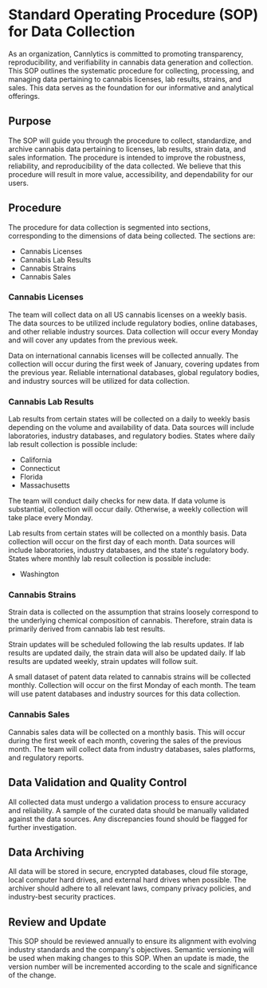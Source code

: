 <!-- | Cannlytics SOP-0003 |  |
|---------------------|--|
| Title | Data Collection |
| Version | 1.0.0 |
| Created At | 2023-06-07 |
| Updated At | 2023-07-18 |
| Review Period | Annual |
| Last Review | 2023-07-18 |
| Author | Keegan Skeate, Founder |
| Approved by | Keegan Skeate, Founder |
| Status | Active | -->

# Standard Operating Procedure (SOP) for Data Collection

As an organization, Cannlytics is committed to promoting transparency, reproducibility, and verifiability in cannabis data generation and collection. This SOP outlines the systematic procedure for collecting, processing, and managing data pertaining to cannabis licenses, lab results, strains, and sales. This data serves as the foundation for our informative and analytical offerings. 

## Purpose

The SOP will guide you through the procedure to collect, standardize, and archive cannabis data pertaining to licenses, lab results, strain data, and sales information. The procedure is intended to improve the robustness, reliability, and reproducibility of the data collected. We believe that this procedure will result in more value, accessibility, and dependability for our users.

## Procedure

The procedure for data collection is segmented into sections, corresponding to the dimensions of data being collected. The sections are:

- Cannabis Licenses
- Cannabis Lab Results
- Cannabis Strains
- Cannabis Sales

### Cannabis Licenses

The team will collect data on all US cannabis licenses on a weekly basis. The data sources to be utilized include regulatory bodies, online databases, and other reliable industry sources. Data collection will occur every Monday and will cover any updates from the previous week.

Data on international cannabis licenses will be collected annually.
The collection will occur during the first week of January, covering updates from the previous year. Reliable international databases, global regulatory bodies, and industry sources will be utilized for data collection.

### Cannabis Lab Results

Lab results from certain states will be collected on a daily to weekly basis depending on the volume and availability of data. Data sources will include laboratories, industry databases, and regulatory bodies. States where daily lab result collection is possible include:

- California
- Connecticut
- Florida
- Massachusetts

The team will conduct daily checks for new data. If data volume is substantial, collection will occur daily. Otherwise, a weekly collection will take place every Monday.

Lab results from certain states will be collected on a monthly basis. Data collection will occur on the first day of each month.
Data sources will include laboratories, industry databases, and the state's regulatory body. States where monthly lab result collection is possible include:

- Washington

### Cannabis Strains

Strain data is collected on the assumption that strains loosely correspond to the underlying chemical composition of cannabis. Therefore, strain data is primarily derived from cannabis lab test results.

Strain updates will be scheduled following the lab results updates. If lab results are updated daily, the strain data will also be updated daily. If lab results are updated weekly, strain updates will follow suit.

A small dataset of patent data related to cannabis strains will be collected monthly. Collection will occur on the first Monday of each month. The team will use patent databases and industry sources for this data collection.

### Cannabis Sales

Cannabis sales data will be collected on a monthly basis. This will occur during the first week of each month, covering the sales of the previous month. The team will collect data from industry databases, sales platforms, and regulatory reports.

## Data Validation and Quality Control

All collected data must undergo a validation process to ensure accuracy and reliability. A sample of the curated data should be manually validated against the data sources. Any discrepancies found should be flagged for further investigation.

## Data Archiving

All data will be stored in secure, encrypted databases, cloud file storage, local computer hard drives, and external hard drives when possible. The archiver should adhere to all relevant laws, company privacy policies, and industry-best security practices.

## Review and Update

This SOP should be reviewed annually to ensure its alignment with evolving industry standards and the company's objectives. Semantic versioning will be used when making changes to this SOP. When an update is made, the version number will be incremented according to the scale and significance of the change.
